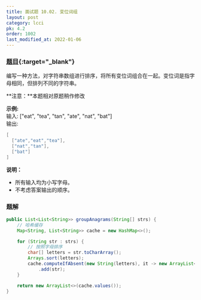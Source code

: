 ```yaml
---
title: 面试题 10.02. 变位词组
layout: post
category: lcci
pk: 4.2
order: 1002
last_modified_at: 2022-01-06
---
```


### [题目](https://leetcode.cn/group-anagrams-lcci/){:target="_blank"}

编写一种方法，对字符串数组进行排序，将所有变位词组合在一起。变位词是指字母相同，但排列不同的字符串。

**注意：**本题相对原题稍作修改

**示例:**  
输入: ["eat", "tea", "tan", "ate", "nat", "bat"]  
输出:

```java
[
  ["ate","eat","tea"],
  ["nat","tan"],
  ["bat"]
]
```

**说明：**
- 所有输入均为小写字母。
- 不考虑答案输出的顺序。

### 题解

```java
public List<List<String>> groupAnagrams(String[] strs) {
    // 哈希缓存
    Map<String, List<String>> cache = new HashMap<>();

    for (String str : strs) {
        // 按照字母排序
        char[] letters = str.toCharArray();
        Arrays.sort(letters);
        cache.computeIfAbsent(new String(letters), it -> new ArrayList<>())
            .add(str);
    }

    return new ArrayList<>(cache.values());
}
```